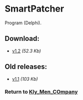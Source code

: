 # SmartPatcher

Program (Delphi).

## Download:

- [v1.2](http://klimaleksus.narod.ru/Files/2/SmartPatcher1V2.rar) _(52.3 Kb)_

## Old releases:

- [v1.1](http://klimaleksus.narod.ru/Files/1/SmartPatcher.rar) _(103 Kb)_

### Return to [Kly_Men_COmpany](https://github.com/aleksusklim/Kly_Men_COmpany "GitHub: aleksusklim/Kly_Men_COmpany")
